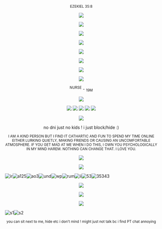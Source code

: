<p align="center">
    <sup>EZEKIEL 35:8</sup>
</p>

<p align="center">
  <img src="https://gifcity.carrd.co/assets/images/gallery49/abc5acb3.png?v=e3c0bc0f" />
</p>

<p align="center">
  <img src="https://capstasher.neocities.org/88x31Buttons/no-bonziworld-kiddies.png">
</p>

<p align="center">
  <img src="https://i.postimg.cc/Fz4G5tWK/royal.png">
</p>

<p align="center">
  <img src="https://gifcity.carrd.co/assets/images/gallery49/abc5acb3.png?v=e3c0bc0f" />
</p>

<p align="center">
  <img src="https://img10.glitterfy.com/25121/glitterfy5234622T984B81.gif" />
</p>




<p align="center">
  <img src="https://i7.glitter-graphics.org/pub/1557/1557597nvbsp52kcj.gif" />
</p>


<p align="center">
  <img src="https://m.media-amazon.com/images/I/517VJHRImLL._AC_SY450_.jpg" />
</p>

<p align="center">
  <img src="https://i2.glitter-graphics.org/pub/907/907932n1jlz0670e.gif" />
</p>

<p align="center">
 <sup>NURSE</sup>   -   <sub>19M</sub>

    
</p>
<p align="center">
  <img src="https://gifcity.carrd.co/assets/images/gallery49/abc5acb3.png?v=e3c0bc0f" />
</p>
<p align="center">
  <img src="https://blinki.es/blinkies/funny/stalker-bad-thing.gif" /> 
   <img src="https://adriansblinkiecollection.neocities.org/a59.gif" />  <img src="https://i.postimg.cc/N05hyYfP/FENT-BLINKIE.gif" />  <img src="https://i6.glitter-graphics.org/pub/476/476946cvizlrt7mx.gif"
)" />  <img src="https://i10.glitter-graphics.org/pub/471/471490zpt5shyxhi.gif" />
</p>



<p align="center">
<img src="https://github.com/user-attachments/assets/1afb8d9d-5eb5-4c28-a963-106faeacfc8a" />  
</p>

<p align="center">
no dni just no kids ! i just block/hide :)
</p>
<p align="center">
<sub> I AM A KIND PERSON BUT I FIND IT CATHARTIC AND FUN TO SPEND MY TIME ONLINE EITHER LURKING QUIETLY, MAKING FRIENDS OR CAUSING AN UNCOMFORTABLE ATMOSPHERE. IF YOU GET MAD AT ME WHEN I DO THIS, I OWN YOU PSYCHOLOGICALLY IN MY MIND HAREM. NOTHING CAN CHANGE THAT. I LOVE YOU. </sub>
</p>

<p align="center">
  <img src="https://img1.picmix.com/output/stamp/normal/9/8/8/3/1793889_ebd65.png" />
</p>

<p align="center">
  <img src="https://gifcity.carrd.co/assets/images/gallery49/abc5acb3.png?v=e3c0bc0f" />
</p>

   ![ir](https://adriansblinkiecollection.neocities.org/buttons/a27.gif)![a125](https://github.com/user-attachments/assets/5413d6cf-cadc-4743-a727-4124c0d57ce4)![ao3](https://adriansblinkiecollection.neocities.org/buttons/a13.gif)![und](https://cyber.dabamos.de/88x31/bloodcovered.gif)![wp](https://cyber.dabamos.de/88x31/om_8831.gif)![rum](https://cyber.dabamos.de/88x31/rumia.gif)![ii](https://capstasher.neocities.org/88x31Buttons/virusalert.gif)![53](https://i.postimg.cc/SRB9Fm12/SUPERTARD.png)![35343](https://www.88x31.nl/gifs/mika.gif)

<p align="center">
  <img src="https://images-wixmp-ed30a86b8c4ca887773594c2.wixmp.com/f/8a1203e1-a36e-4f75-9674-24944f085021/difm8s6-35c7cbae-08f6-41bf-a1ae-b0594ea5fdb1.png?token=eyJ0eXAiOiJKV1QiLCJhbGciOiJIUzI1NiJ9.eyJzdWIiOiJ1cm46YXBwOjdlMGQxODg5ODIyNjQzNzNhNWYwZDQxNWVhMGQyNmUwIiwiaXNzIjoidXJuOmFwcDo3ZTBkMTg4OTgyMjY0MzczYTVmMGQ0MTVlYTBkMjZlMCIsIm9iaiI6W1t7InBhdGgiOiJcL2ZcLzhhMTIwM2UxLWEzNmUtNGY3NS05Njc0LTI0OTQ0ZjA4NTAyMVwvZGlmbThzNi0zNWM3Y2JhZS0wOGY2LTQxYmYtYTFhZS1iMDU5NGVhNWZkYjEucG5nIn1dXSwiYXVkIjpbInVybjpzZXJ2aWNlOmZpbGUuZG93bmxvYWQiXX0.Ga2RqgRr94eVz1k0k43r5I5WoJWg8K2HCQfF4P7_LvU"
)"/> </p>


<p align="center">
  <img src="https://gifcity.carrd.co/assets/images/gallery49/abc5acb3.png?v=e3c0bc0f" />
</p>
  
  <p align="center">
  <img src="https://i.postimg.cc/CK4xHk36/STAM.png"/> </p>

![s1](https://supplies.ju.mp/assets/images/gallery01/f3384d1e_original.png?v=1c1ba870)![s2](https://y2k.neocities.org/stamps2/_stamp__plain_doll_01_by_cute_quts-da7y04e.png)


<p align="center">
<sub>  you can sit next to me, hide etc i don't mind ! might just not talk bc i find PT chat annoying  </sub>
</p>
